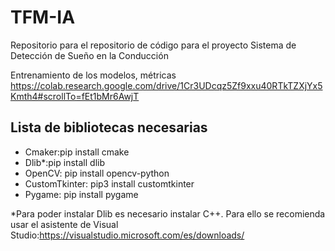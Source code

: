 # TFM-IA
Repositorio para el repositorio de código para el proyecto Sistema de Detección de Sueño en la Conducción

Entrenamiento de los modelos, métricas
https://colab.research.google.com/drive/1Cr3UDcqz5Zf9xxu40RTkTZXjYx5Kmth4#scrollTo=fEt1bMr6AwjT
## Lista de bibliotecas necesarias
- Cmaker:pip install cmake
- Dlib*:pip install dlib
- OpenCV: pip install opencv-python
- CustomTkinter: pip3 install customtkinter
- Pygame: pip install pygame

*Para poder instalar Dlib es necesario instalar C++. Para ello se recomienda usar el asistente de Visual Studio:https://visualstudio.microsoft.com/es/downloads/

